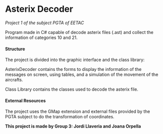 # Asterix Decoder

_Project 1 of the subject PGTA of EETAC_

Program made in C# capable of decode asterix files (.ast) and collect the information of categories 10 and 21.

#### Structure

The project is divided into the graphic interface and the class library:

AsterixDecoder contains the forms to display the information of the messages on screen, using tables, and a simulation of the movement of the aircrafts. 

Class Library contains the classes used to decode the asterix file.

#### External Resources

The project uses the GMap extension and external files provided by the PGTA subject to do the transformation of coordinates.

**This project is made by Group 3: Jordi Llaveria and Joana Orpella**
